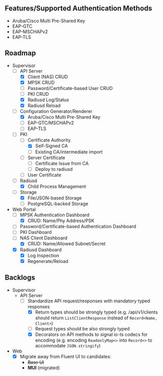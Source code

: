 ## Features/Supported Authentication Methods

-   Aruba/Cisco Multi Pre-Shared Key
-   EAP-GTC
-   EAP-MSCHAPv2
-   EAP-TLS

## Roadmap

-   Supervisor
    -   [ ] API Server
        -   [x] Client (NAS) CRUD
        -   [x] MPSK CRUD
        -   [ ] Password/Certificate-based User CRUD
        -   [ ] PKI CRUD
        -   [x] Radiusd Log/Status
        -   [x] Radiusd Reload
    -   [ ] Configuration Generator/Renderer
        -   [x] Aruba/Cisco Multi Pre-Shared Key
        -   [ ] EAP-GTC/MSCHAPv2
        -   [ ] EAP-TLS
    -   [ ] PKI
        -   [ ] Certificate Authority
            -   [x] Self-Signed CA
            -   [ ] Existing CA/intermediate import
        -   [ ] Server Certificate
            -   [ ] Certificate Issue from CA
            -   [ ] Deploy to radiusd
        -   [ ] User Certificate
    -   [ ] Radiusd
        -   [x] Child Process Management
    -   [ ] Storage
        -   [x] File/JSON-based Storage
        -   [ ] PostgreSQL-backed Storage
-   Web Portal
    -   [ ] MPSK Authentication Dashboard
        -   [x] CRUD: Name/Phy Address/PSK
    -   [ ] Password/Certificate-based Authentication Dashboard
    -   [ ] PKI Dashboard
    -   [ ] NAS Client Dashboard
        -   [x] CRUD: Name/Allowed Subnet/Secret
    -   [x] Radiusd Dashboard
        -   [x] Log Inspection
        -   [x] Regenerate/Reload

## Backlogs

-   Supervisor
    -   API Server
        -   [ ] Standardize API request/responses with mandatory typed responses
            -   [x] Return types should be strongly typed (e.g. /api/v1/clients should return `ListClientResponse` instead of `Record<Name, Client>`)
            -   [ ] Request types should be also strongly typed
            -   [x] Decorators on API methods to signal io-ts codecs for encoding (e.g. encoding `ReadonlyMap<>` into `Record<>` to accommodate `JSON.stringify`)
-   Web
    -   [x] Migrate away from Fluent UI to candidates:
        -   ~~Base UI~~
        -   **MUI** (migrated)
